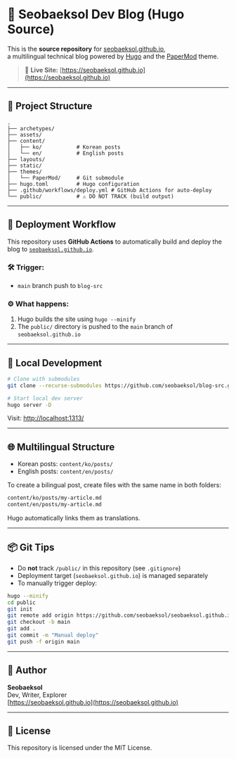 # 📝 Seobaeksol Dev Blog (Hugo Source)

This is the **source repository** for [seobaeksol.github.io](https://seobaeksol.github.io),  
a multilingual technical blog powered by [Hugo](https://gohugo.io/) and the [PaperMod](https://github.com/adityatelange/hugo-PaperMod) theme.

> 📌 **Live Site:** [https://seobaeksol.github.io](https://seobaeksol.github.io)

---

## 📁 Project Structure

```
.
├── archetypes/
├── assets/
├── content/
│   ├── ko/           # Korean posts
│   └── en/           # English posts
├── layouts/
├── static/
├── themes/
│   └── PaperMod/     # Git submodule
├── hugo.toml         # Hugo configuration
├── .github/workflows/deploy.yml # GitHub Actions for auto-deploy
└── public/           # ⚠️ DO NOT TRACK (build output)
```

---

## 🚀 Deployment Workflow

This repository uses **GitHub Actions** to automatically build and deploy the blog to [`seobaeksol.github.io`](https://github.com/seobaeksol/seobaeksol.github.io).

### 🛠 Trigger:

- `main` branch push to `blog-src`

### ⚙️ What happens:

1. Hugo builds the site using `hugo --minify`
2. The `public/` directory is pushed to the `main` branch of `seobaeksol.github.io`

---

## 🧪 Local Development

```bash
# Clone with submodules
git clone --recurse-submodules https://github.com/seobaeksol/blog-src.git

# Start local dev server
hugo server -D
```

Visit: [http://localhost:1313/](http://localhost:1313/)

---

## 🌐 Multilingual Structure

- Korean posts: `content/ko/posts/`
- English posts: `content/en/posts/`

To create a bilingual post, create files with the same name in both folders:

```bash
content/ko/posts/my-article.md
content/en/posts/my-article.md
```

Hugo automatically links them as translations.

---

## 📦 Git Tips

- Do **not** track `/public/` in this repository (see `.gitignore`)
- Deployment target (`seobaeksol.github.io`) is managed separately
- To manually trigger deploy:

```bash
hugo --minify
cd public
git init
git remote add origin https://github.com/seobaeksol/seobaeksol.github.io.git
git checkout -b main
git add .
git commit -m "Manual deploy"
git push -f origin main
```

---

## 🧙 Author

**Seobaeksol**  
Dev, Writer, Explorer  
[https://seobaeksol.github.io](https://seobaeksol.github.io)

---

## 📄 License

This repository is licensed under the MIT License.
